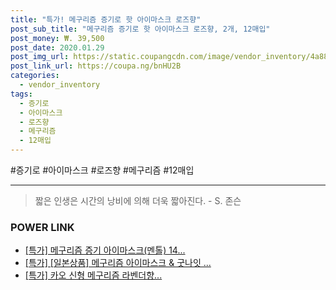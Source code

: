 ```yaml
--- 
title: "특가! 메구리즘 증기로 핫 아이마스크 로즈향" 
post_sub_title: "메구리즘 증기로 핫 아이마스크 로즈향, 2개, 12매입" 
post_money: ₩. 39,500 
post_date: 2020.01.29 
post_img_url: https://static.coupangcdn.com/image/vendor_inventory/4a88/90bd3853cf3b6215d3a18a4451c29e9acace88c1ba4059ff206d50e7c9e2.jpg 
post_link_url: https://coupa.ng/bnHU2B 
categories: 
  - vendor_inventory 
tags: 
  - 증기로 
  - 아이마스크 
  - 로즈향 
  - 메구리즘 
  - 12매입 
--- 
```

  #증기로 #아이마스크 #로즈향 #메구리즘 #12매입 
<hr> 

> 짧은 인생은 시간의 낭비에 의해 더욱 짧아진다. - S. 존슨   


### POWER LINK

* <a href="https://blog.naver.com/santokki14/221790051326" target="_blank">[특가] 메구리즘 증기 아이마스크(멘톨) 14...</a>
* <a href="https://blog.naver.com/an0733/221789539368" target="_blank">[특가] [일본상품] 메구리즘 아이마스크 & 굿나잇 ...</a>
* <a href="https://blog.naver.com/santokki14/221789388280" target="_blank">[특가] 카오 신형 메구리즘 라벤더향...</a>
